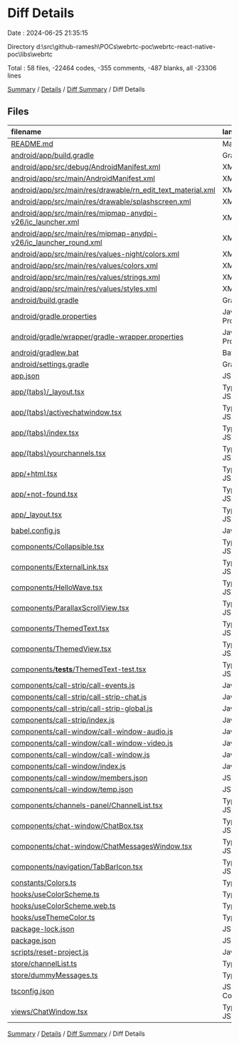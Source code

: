# Diff Details

Date : 2024-06-25 21:35:15

Directory d:\\src\\github-ramesh\\POCs\\webrtc-poc\\webrtc-react-native-poc\\libs\\webrtc

Total : 58 files,  -22464 codes, -355 comments, -487 blanks, all -23306 lines

[Summary](results.md) / [Details](details.md) / [Diff Summary](diff.md) / Diff Details

## Files
| filename | language | code | comment | blank | total |
| :--- | :--- | ---: | ---: | ---: | ---: |
| [README.md](/README.md) | Markdown | -31 | 0 | -20 | -51 |
| [android/app/build.gradle](/android/app/build.gradle) | Gradle | -84 | -67 | -22 | -173 |
| [android/app/src/debug/AndroidManifest.xml](/android/app/src/debug/AndroidManifest.xml) | XML | -5 | 0 | -3 | -8 |
| [android/app/src/main/AndroidManifest.xml](/android/app/src/main/AndroidManifest.xml) | XML | -34 | 0 | 0 | -34 |
| [android/app/src/main/res/drawable/rn_edit_text_material.xml](/android/app/src/main/res/drawable/rn_edit_text_material.xml) | XML | -12 | -23 | -3 | -38 |
| [android/app/src/main/res/drawable/splashscreen.xml](/android/app/src/main/res/drawable/splashscreen.xml) | XML | -3 | 0 | 0 | -3 |
| [android/app/src/main/res/mipmap-anydpi-v26/ic_launcher.xml](/android/app/src/main/res/mipmap-anydpi-v26/ic_launcher.xml) | XML | -5 | 0 | 0 | -5 |
| [android/app/src/main/res/mipmap-anydpi-v26/ic_launcher_round.xml](/android/app/src/main/res/mipmap-anydpi-v26/ic_launcher_round.xml) | XML | -5 | 0 | 0 | -5 |
| [android/app/src/main/res/values-night/colors.xml](/android/app/src/main/res/values-night/colors.xml) | XML | -1 | 0 | 0 | -1 |
| [android/app/src/main/res/values/colors.xml](/android/app/src/main/res/values/colors.xml) | XML | -6 | 0 | 0 | -6 |
| [android/app/src/main/res/values/strings.xml](/android/app/src/main/res/values/strings.xml) | XML | -6 | 0 | 0 | -6 |
| [android/app/src/main/res/values/styles.xml](/android/app/src/main/res/values/styles.xml) | XML | -17 | 0 | 0 | -17 |
| [android/build.gradle](/android/build.gradle) | Gradle | -33 | -3 | -6 | -42 |
| [android/gradle.properties](/android/gradle.properties) | Java Properties | -12 | -33 | -13 | -58 |
| [android/gradle/wrapper/gradle-wrapper.properties](/android/gradle/wrapper/gradle-wrapper.properties) | Java Properties | -7 | 0 | -1 | -8 |
| [android/gradlew.bat](/android/gradlew.bat) | Batch | -41 | -30 | -22 | -93 |
| [android/settings.gradle](/android/settings.gradle) | Gradle | -14 | 0 | -5 | -19 |
| [app.json](/app.json) | JSON | -37 | 0 | -1 | -38 |
| [app/(tabs)/_layout.tsx](/app/(tabs)/_layout.tsx) | TypeScript JSX | -51 | 0 | -4 | -55 |
| [app/(tabs)/activechatwindow.tsx](/app/(tabs)/activechatwindow.tsx) | TypeScript JSX | -99 | 0 | -4 | -103 |
| [app/(tabs)/index.tsx](/app/(tabs)/index.tsx) | TypeScript JSX | -64 | -3 | -14 | -81 |
| [app/(tabs)/yourchannels.tsx](/app/(tabs)/yourchannels.tsx) | TypeScript JSX | -99 | 0 | -4 | -103 |
| [app/+html.tsx](/app/+html.tsx) | TypeScript JSX | -25 | -10 | -5 | -40 |
| [app/+not-found.tsx](/app/+not-found.tsx) | TypeScript JSX | -29 | 0 | -4 | -33 |
| [app/_layout.tsx](/app/_layout.tsx) | TypeScript JSX | -30 | -1 | -7 | -38 |
| [babel.config.js](/babel.config.js) | JavaScript | -6 | 0 | -1 | -7 |
| [components/Collapsible.tsx](/components/Collapsible.tsx) | TypeScript JSX | -37 | 0 | -5 | -42 |
| [components/ExternalLink.tsx](/components/ExternalLink.tsx) | TypeScript JSX | -20 | -2 | -3 | -25 |
| [components/HelloWave.tsx](/components/HelloWave.tsx) | TypeScript JSX | -31 | 0 | -7 | -38 |
| [components/ParallaxScrollView.tsx](/components/ParallaxScrollView.tsx) | TypeScript JSX | -69 | 0 | -8 | -77 |
| [components/ThemedText.tsx](/components/ThemedText.tsx) | TypeScript JSX | -55 | 0 | -6 | -61 |
| [components/ThemedView.tsx](/components/ThemedView.tsx) | TypeScript JSX | -10 | 0 | -5 | -15 |
| [components/__tests__/ThemedText-test.tsx](/components/__tests__/ThemedText-test.tsx) | TypeScript JSX | -7 | 0 | -4 | -11 |
| [components/call-strip/call-events.js](/components/call-strip/call-events.js) | JavaScript | -77 | -2 | -17 | -96 |
| [components/call-strip/call-strip-chat.js](/components/call-strip/call-strip-chat.js) | JavaScript | -205 | 0 | -22 | -227 |
| [components/call-strip/call-strip-global.js](/components/call-strip/call-strip-global.js) | JavaScript | -70 | -4 | -5 | -79 |
| [components/call-strip/index.js](/components/call-strip/index.js) | JavaScript | -3 | 0 | -2 | -5 |
| [components/call-window/call-window-audio.js](/components/call-window/call-window-audio.js) | JavaScript | -74 | -2 | -11 | -87 |
| [components/call-window/call-window-video.js](/components/call-window/call-window-video.js) | JavaScript | -283 | -73 | -75 | -431 |
| [components/call-window/call-window.js](/components/call-window/call-window.js) | JavaScript | -82 | -20 | -23 | -125 |
| [components/call-window/index.js](/components/call-window/index.js) | JavaScript | -2 | 0 | -2 | -4 |
| [components/call-window/members.json](/components/call-window/members.json) | JSON | -32 | 0 | 0 | -32 |
| [components/call-window/temp.json](/components/call-window/temp.json) | JSON | -68 | 0 | 0 | -68 |
| [components/channels-panel/ChannelList.tsx](/components/channels-panel/ChannelList.tsx) | TypeScript JSX | -146 | -3 | -15 | -164 |
| [components/chat-window/ChatBox.tsx](/components/chat-window/ChatBox.tsx) | TypeScript JSX | -164 | -32 | -46 | -242 |
| [components/chat-window/ChatMessagesWindow.tsx](/components/chat-window/ChatMessagesWindow.tsx) | TypeScript JSX | -64 | -3 | -7 | -74 |
| [components/navigation/TabBarIcon.tsx](/components/navigation/TabBarIcon.tsx) | TypeScript JSX | -6 | -1 | -3 | -10 |
| [constants/Colors.ts](/constants/Colors.ts) | TypeScript | -20 | -4 | -3 | -27 |
| [hooks/useColorScheme.ts](/hooks/useColorScheme.ts) | TypeScript | -1 | 0 | -1 | -2 |
| [hooks/useColorScheme.web.ts](/hooks/useColorScheme.web.ts) | TypeScript | -3 | -5 | -1 | -9 |
| [hooks/useThemeColor.ts](/hooks/useThemeColor.ts) | TypeScript | -14 | -4 | -5 | -23 |
| [package-lock.json](/package-lock.json) | JSON | -19,693 | 0 | -1 | -19,694 |
| [package.json](/package.json) | JSON | -50 | 0 | -1 | -51 |
| [scripts/reset-project.js](/scripts/reset-project.js) | JavaScript | -57 | -5 | -12 | -74 |
| [store/channelList.ts](/store/channelList.ts) | TypeScript | -40 | -1 | -5 | -46 |
| [store/dummyMessages.ts](/store/dummyMessages.ts) | TypeScript | -19 | 0 | -3 | -22 |
| [tsconfig.json](/tsconfig.json) | JSON with Comments | -17 | 0 | -1 | -18 |
| [views/ChatWindow.tsx](/views/ChatWindow.tsx) | TypeScript JSX | -289 | -24 | -49 | -362 |

[Summary](results.md) / [Details](details.md) / [Diff Summary](diff.md) / Diff Details